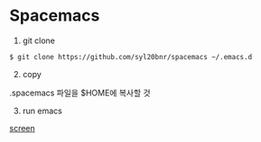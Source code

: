 # Spacemacs


1. git clone

```sh
$ git clone https://github.com/syl20bnr/spacemacs ~/.emacs.d
```
  
2. copy 

.spacemacs 파일을 $HOME에 복사할 것
    
3. run emacs


[screen](sceen.png)
